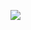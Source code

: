 ![]([https://giphy.com/gifs/rainy-anime-scenery-IuVFGSQZTd6TK](https://giphy.com/gifs/computer-tired-jAe22Ec5iICCk))
